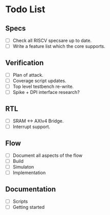 
# Todo List

## Specs
 
- [ ] Check all RISCV specsare up to date.
- [ ] Write a feature list which the core supports.

## Verification

- [ ] Plan of attack.
- [ ] Coverage script updates.
- [ ] Top level testbench re-write.
- [ ] Spike + DPI interface research?

## RTL

- [ ] SRAM <-> AXIv4 Bridge.
- [ ] Interrupt support.

## Flow

- [ ] Document all aspects of the flow
 - [ ] Build
 - [ ] Simulaton
 - [ ] Implementation

## Documentation

- [ ] Scripts
- [ ] Getting started
